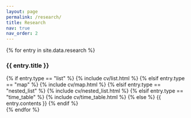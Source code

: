 ```yaml
---
layout: page
permalink: /research/
title: Research
nav: true
nav_order: 2
---
```


{% for entry in site.data.research %}
<div class="card mt-3 p-3">
  <h3 class="card-title font-weight-medium">{{ entry.title }}</h3>
  <div>
    {% if entry.type == "list" %}
      {% include cv/list.html %}
    {% elsif entry.type == "map" %}
      {% include cv/map.html %}
    {% elsif entry.type == "nested_list" %}
      {% include cv/nested_list.html %}
    {% elsif entry.type == "time_table" %}
      {% include cv/time_table.html %}
    {% else %}
      {{ entry.contents }}
    {% endif %}
  </div>
</div>
{% endfor %}